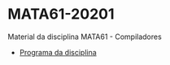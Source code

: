 # MATA61-20201
Material da disciplina MATA61 - Compiladores

+ [Programa da disciplina](../blob/master/MATA61-Compiladores-20122.pdf)


